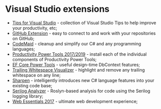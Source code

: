 # Visual Studio extensions

- [Tips for Visual Studio](https://www.visualstudiotips.co.uk/) - collection of Visual Studio Tips to help improve your productivity, etc;
- [GitHub Extension](https://marketplace.visualstudio.com/items?itemName=GitHub.GitHubExtensionforVisualStudio) - easy to connect to and work with your repositories on GitHub;
- [CodeMaid](https://marketplace.visualstudio.com/items?itemName=SteveCadwallader.CodeMaid) - cleanup and simplify our C# and any programming languages;
- [Productivity Power Tools 2017/2019](https://marketplace.visualstudio.com/items?itemName=VisualStudioPlatformTeam.ProductivityPowerPack2017) - install each of the individual components of Productivity Power Tools;
- [EF Core Power Tools](https://marketplace.visualstudio.com/items?itemName=ErikEJ.EFCorePowerTools) - useful design-time DbContext features;
- [Trailing Whitespace Visualizer](https://marketplace.visualstudio.com/items?itemName=MadsKristensen.TrailingWhitespaceVisualizer) - highlight and remove any trailing whitespace on any line;
- [Sharpen](https://marketplace.visualstudio.com/items?itemName=ironcev.sharpen) - intelligently introduces new C# language features into your existing code base;
- [Serilog Analyzer](https://marketplace.visualstudio.com/items?itemName=Suchiman.SerilogAnalyzer) - Roslyn-based analysis for code using the Serilog logging library;
- [Web Essentials 2017](https://marketplace.visualstudio.com/items?itemName=MadsKristensen.WebExtensionPack2017) - ultimate web development experience;
